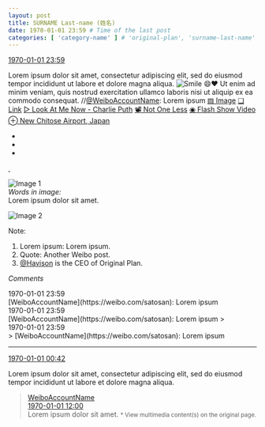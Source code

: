 ```yaml
---
layout: post
title: SURNAME Last-name (姓名)
date: 1970-01-01 23:59 # Time of the last post
categories: [ 'category-name' ] # 'original-plan', 'surname-last-name'
---
```


<div class="weibo-info">
  <a href="https://weibo.com/3899740210/Dzzhcy2Tg">1970-01-01 23:59</a>
</div>

Lorem ipsum dolor sit amet, consectetur adipiscing elit, sed do eiusmod tempor incididunt ut labore et dolore magna aliqua. ![Smile](http://img.t.sinajs.cn/t4/appstyle/expression/ext/normal/5c/huanglianwx_thumb.gif "[Smile]") :smile::heart: Ut enim ad minim veniam, quis nostrud exercitation ullamco laboris nisi ut aliquip ex ea commodo consequat. //[@WeiboAccountName](https://weibo.com/satosan): Lorem ipsum [▨ Image](http://wx1.sinaimg.cn/mw690/0068MnXXgy1fgjk3gh8cmj30hf0wctcy.jpg) [❏ Link](https://weibo.com/satosan) [▷ Look At Me Now - Charlie Puth](http://music.163.com/#/song?id=28188171) [📽 Not One Less](https://weibo.com/p/10012040925) [◉ Flash Show Video](https://www.miaopai.com/show/D-cib2GOAS71gQGWBdnCdQlJdwVy5UGj.htm) [⊕ New Chitose Airport, Japan](https://weibo.com/p/1001018008100000000000011)

<!-- more -->

<ul class="weibo-pic-list-1">
  <li class="weibo-pic">
    <a href=""><img src="" /></a>
  </li>
  <li class="weibo-pic">
    <a href=""><img src="" /></a>
  </li>
  <li class="weibo-pic">
    <a href=""><img src="" /></a>
  </li>
</ul>

<a href="">
  <img class="weibo-pic-preview" src="" />
</a>

<a href="">
  <img class="weibo-pic-preview-h" src="" />
</a>

![Image 1](https://ww1.sinaimg.cn/mw690/0068MnXXgw1fap32sz5crj31kw0sg41a.jpg)  
*Words in image:*  
Lorem ipsum dolor sit amet.

![Image 2](https://ww1.sinaimg.cn/mw690/0068MnXXgw1fap331p7rbj31kw0sgtcs.jpg)

Note:
1. Lorem ipsum: Lorem ipsum.
1. Quote: Another Weibo post.
1. [@Havison](https://weibo.com/havison) is the CEO of Original Plan.

*Comments*

<div class="weibo-info">1970-01-01 23:59</div>
[WeiboAccountName](https://weibo.com/satosan): Lorem ipsum

<div class="weibo-info">1970-01-01 23:59</div>
[WeiboAccountName](https://weibo.com/satosan): Lorem ipsum
> <div class="weibo-info">1970-01-01 23:59</div>
> [WeiboAccountName](https://weibo.com/satosan): Lorem ipsum

---

<div class="weibo-info">
  <a href="https://weibo.com/5109034566/DzvqO5dZv">1970-01-01 00:42</a>
</div>

Lorem ipsum dolor sit amet, consectetur adipiscing elit, sed do eiusmod tempor incididunt ut labore et dolore magna aliqua.

> <div class="weibo-post-name">
>   <a href="https://weibo.com/satosan">WeiboAccountName</a>
> </div>
> <div class="weibo-info">
>   <a href="https://weibo.com/1708288824/DzyXNBSZW">1970-01-01 12:00</a>
> </div>
> Lorem ipsum dolor sit amet.  
> <small>* View multimedia content(s) on the original page.</small>
